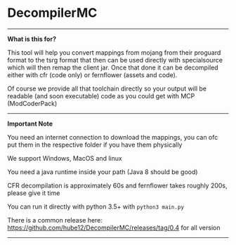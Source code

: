 # DecompilerMC

---
**What is this for?**

This tool will help you convert mappings from mojang from their proguard format to the tsrg format that then can be used directly with specialsource which will then remap the client jar. Once that done it can be decompiled either with cfr (code only) or fernflower (assets and code).

Of course we provide all that toolchain directly so your output will be readable (and soon executable) code as you could get with MCP (ModCoderPack)

---
**Important Note**

You need an internet connection to download the mappings, you can ofc put them in the respective folder if you have them physically

We support Windows, MacOS and linux

You need a java runtime inside your path (Java 8 should be good)

CFR decompilation is approximately 60s and fernflower takes roughly 200s, please give it time

You can run it directly with python 3.5+ with `python3 main.py`

There is a common release here:  https://github.com/hube12/DecompilerMC/releases/tag/0.4 for all version

----
